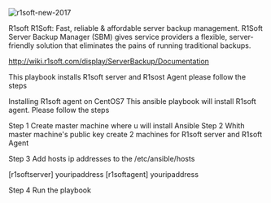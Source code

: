 ![r1soft-new-2017](https://user-images.githubusercontent.com/78001953/109343354-d8724f00-7832-11eb-8208-bc36b825dac9.jpg)













R1soft R1Soft: Fast, reliable & affordable server backup management.
R1Soft Server Backup Manager (SBM) gives service providers a flexible, server-friendly solution that eliminates the pains of running traditional backups.

http://wiki.r1soft.com/display/ServerBackup/Documentation








This playbook installs R1soft server and R1sost Agent
please follow the steps

Installing R1soft agent on CentOS7 
This ansible playbook will install R1soft agent. Please follow the steps

Step 1 Create master machine where u will install Ansible
Step 2 Whith master machine's public key create 2 machines for R1soft server and R1soft Agent

Step 3 Add hosts ip addresses to the /etc/ansible/hosts

[r1softserver]
youripaddress
[r1softagent]
youripaddress

Step 4 Run the playbook

